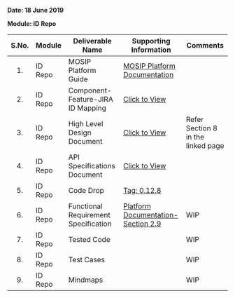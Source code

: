 **Date: 18 June 2019**

**Module: ID Repo**

|**S.No.**|**Module**|**Deliverable Name**| **Supporting Information**|**Comments**|
|:------:|-----|---|---|---|
|1.|ID Repo|MOSIP Platform Guide|[MOSIP Platform Documentation](Platform-Documentation)||
|2.|ID Repo|Component-Feature-JIRA ID Mapping|[Click to View](https://github.com/mosip/mosip/wiki/Component-Feature-ID-JIRA-ID-Mapping#12-id-repository-)|
|3.|ID Repo|High Level Design Document|[Click to View](Deliverables---Attachments)|Refer Section 8 in the linked page|
|4.|ID Repo|API Specifications Document|[Click to View](https://github.com/mosip/mosip/wiki/ID-Repository-API)||
|5.|ID Repo|Code Drop|[Tag: 0.12.8](/mosip/mosip/releases/tag/0.12.8)||
|6.|ID Repo|Functional Requirement Specification|[Platform Documentation-Section 2.9](https://github.com/mosip/mosip/wiki/Platform-Documentation#39-id-repository-)|WIP|
|7.|ID Repo|Tested Code||WIP|
|8.|ID Repo|Test Cases||WIP|
|9.|ID Repo|Mindmaps||WIP|
